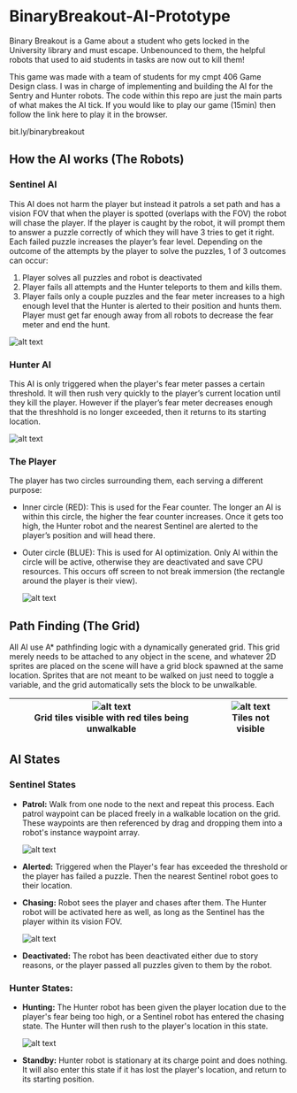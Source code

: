 
# BinaryBreakout-AI-Prototype

Binary Breakout is a Game about a student who gets locked in the University library and must escape. Unbenounced to them, the helpful robots that used to aid students in tasks are now out to kill them!

This game was made with a team of students for my cmpt 406 Game Design class. I was in charge of implementing and building the AI for the Sentry and Hunter robots. The code within this repo are just the main parts of what makes the AI tick. If you would like to play our game (15min) then follow the link here to play it in the browser.

bit.ly/binarybreakout



## How the AI works (The Robots)

### Sentinel AI 

This AI does not harm the player but instead it patrols a set path and has a vision FOV that when the player is spotted (overlaps with the FOV) the robot will chase the player. If the player is caught by the robot, it will prompt them to answer a puzzle correctly of which they will have 3 tries to get it right. Each failed puzzle increases the player’s fear level. Depending on the outcome of the attempts by the player to solve the puzzles, 1 of 3 outcomes can occur:
1. Player solves all puzzles and robot is deactivated
2. Player fails all attempts and the Hunter teleports to them and kills them.
3. Player fails only a couple puzzles and the fear meter increases to a high enough level that the Hunter is alerted to their position and hunts them. Player must get far enough away from all robots to decrease the fear meter and end the hunt.

  ![alt text](https://github.com/xGhostEYE/Binary-Breakout---AI-Prototype/blob/main/sentinel%20robot.PNG?raw=true)
  
### Hunter AI

This AI is only triggered when the player's fear meter passes a certain threshold. It will then rush very quickly to the player’s current location until they kill the player. However if the player’s fear meter decreases enough that the threshhold is no longer exceeded, then it returns to its starting location.
  
  ![alt text](https://github.com/xGhostEYE/Binary-Breakout---AI-Prototype/blob/main/hunter%20robot.PNG?raw=true)
  
### The Player

The player has two circles surrounding them, each serving a different purpose:
- Inner circle (RED): This is used for the Fear counter. The longer an AI is within this circle, the higher the fear counter increases. Once it gets too high, the Hunter robot and the nearest Sentinel are alerted to the player’s position and will head there.
- Outer circle (BLUE): This is used for AI optimization. Only AI within the circle will be active, otherwise they are deactivated and save CPU resources. This occurs off screen to not break immersion (the rectangle around the player is their view). 

  ![alt text](https://github.com/xGhostEYE/Binary-Breakout---AI-Prototype/blob/main/Player%20Rings.jpg?raw=true)

## Path Finding (The Grid)

All AI use A* pathfinding logic with a dynamically generated grid. This grid merely needs to be attached to any object in the scene, and whatever 2D sprites are placed on the scene will have a grid block spawned at the same location. Sprites that are not meant to be walked on just need to toggle a variable, and the grid automatically sets the block to be unwalkable.


|![alt text](https://github.com/xGhostEYE/BinaryBreakout-AI-Prototype/blob/main/tile%20visible.PNG?raw=true)<br>Grid tiles visible with red tiles being unwalkable|![alt text](https://github.com/xGhostEYE/BinaryBreakout-AI-Prototype/blob/main/tile%20invisible.PNG?raw=true)<br>Tiles not visible|
|:-:|:-:|



## AI States

### Sentinel States
- **Patrol:** Walk from one node to the next and repeat this process. Each patrol waypoint can be placed freely in a walkable location on the grid. These waypoints are then referenced by drag and dropping them into a robot's instance waypoint array.
  
    ![alt text](https://github.com/xGhostEYE/Binary-Breakout---AI-Prototype/blob/main/AI%20Pathing.jpg?raw=true)

- **Alerted:** Triggered when the Player's fear has exceeded the threshold or the player has failed a puzzle. Then the nearest Sentinel robot goes to their location.
  
- **Chasing:** Robot sees the player and chases after them. The Hunter robot will be activated here as well, as long as the Sentinel has the player within its vision FOV.

    ![alt text](https://github.com/xGhostEYE/Binary-Breakout---AI-Prototype/blob/main/spotted.png?raw=true)

- **Deactivated:** The robot has been deactivated either due to story reasons, or the player passed all puzzles given to them by the robot.

### Hunter States:
- **Hunting:** The Hunter robot has been given the player location due to the player's fear being too high, or a Sentinel robot has entered the chasing state. The Hunter will then rush to the player's location in this state.
    
    ![alt text](https://github.com/xGhostEYE/Binary-Breakout---AI-Prototype/blob/main/chasing.jpg?raw=true)
  
- **Standby:** Hunter robot is stationary at its charge point and does nothing. It will also enter this state if it has lost the player's location, and return to its starting position.

